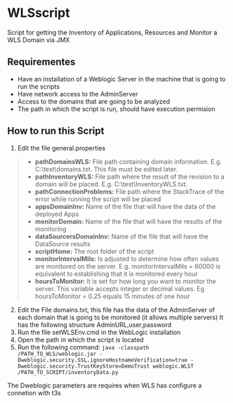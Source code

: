 # WLSscript
Script for getting the Inventory of Applications, Resources and Monitor a WLS Domain via JMX
## Requirementes

* Have an installation of a Weblogic Server in the machine that is going to run the scripts 
* Have network access to the AdminServer
* Access to the domains that are going to be analyzed
* The path in which the script is run, should have execution permision

## How to run this Script

1. Edit the file general.properties
  >* **pathDomainsWLS:** File path containing domain information. E.g. C:\test\domains.txt. This file must be edited later.
  >* **pathInventoryWLS:** File path where the result of the revision to a domain will be placed. E.g. C:\test\InventoryWLS.txt.
  >* **pathConnectionProblems:** File path where the StackTrace of the error while running the script will be placed
  >* **appsDomainInv:** Name of the file that will have the data of the deployed Apps
  >* **monitorDomain:** Name of the file that will have the results of the monitoring
  >* **dataSourcersDomainInv:** Name of the file that will have the DataSource results
  >* **scriptHome:** The root folder of the script
  >* **monitorIntervalMils:** Is adjusted to determine how often values are monitored on the server. E.g. monitorIntervalMils = 60000 is equivalent to establishing that it is monitored every hour
  >* **hoursToMonitor:** It is set for how long you want to monitor the server. This variable accepts integer or decimal values. Eg hoursToMonitor = 0.25 equals 15 minutes of one hour
2. Edit the File domains.txt, this file has the data of the AdminServer of each domain that is going to be monitored (it allows multiple servers)
It has the following structure AdminURL,user,password
3. Run the file setWLSEnv.cmd in the WebLogic installation
4. Open the path in which the script is located
5. Run the following command:
`java -classpath /PATH_TO_WLS/weblogic.jar -Dweblogic.security.SSL.ignoreHostnameVerification=true -Dweblogic.security.TrustKeyStore=DemoTrust weblogic.WLST   /PATH_TO_SCRIPT/inventoryData.py `

The Dweblogic parameters are requires when WLS has configure a connetion with t3s
